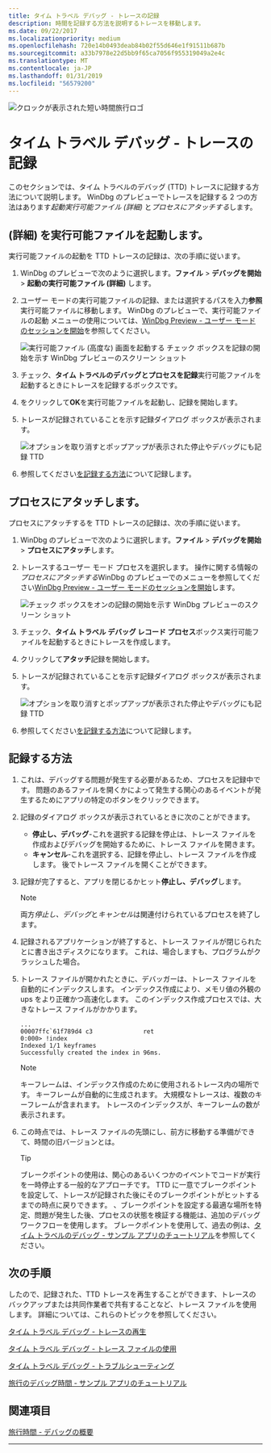 ```yaml
---
title: タイム トラベル デバッグ - トレースの記録
description: 時間を記録する方法を説明するトレースを移動します。
ms.date: 09/22/2017
ms.localizationpriority: medium
ms.openlocfilehash: 720e14b0493deab84b02f55d646e1f91511b687b
ms.sourcegitcommit: a33b7978e22d5bb9f65ca7056f955319049a2e4c
ms.translationtype: MT
ms.contentlocale: ja-JP
ms.lasthandoff: 01/31/2019
ms.locfileid: "56579200"
---
```

![クロックが表示された短い時間旅行ロゴ](images/ttd-time-travel-debugging-logo.png)

#  <a name="time-travel-debugging---record-a-trace"></a>タイム トラベル デバッグ - トレースの記録 

このセクションでは、タイム トラベルのデバッグ (TTD) トレースに記録する方法について説明します。 WinDbg のプレビューでトレースを記録する 2 つの方法はあります*起動実行可能ファイル (詳細)* と*プロセスにアタッチする*します。 


## <a name="launch-executable-advanced"></a>(詳細) を実行可能ファイルを起動します。

実行可能ファイルの起動を TTD トレースの記録は、次の手順に従います。

1. WinDbg のプレビューで次のように選択します。**ファイル** > **デバッグを開始** > **起動の実行可能ファイル (詳細)** します。

2. ユーザー モードの実行可能ファイルの記録、または選択するパスを入力**参照**実行可能ファイルに移動します。 WinDbg のプレビューで、実行可能ファイルの起動 メニューの使用については、[WinDbg Preview - ユーザー モードのセッションを開始](windbg-user-mode-preview.md)を参照してください。

    ![実行可能ファイル (高度な) 画面を起動する チェック ボックスを記録の開始を示す WinDbg プレビューのスクリーン ショット](images/ttd-start-recording.png)


3. チェック、**タイム トラベルのデバッグとプロセスを記録**実行可能ファイルを起動するときにトレースを記録するボックスです。 

4. をクリックして**OK**を実行可能ファイルを起動し、記録を開始します。 

5. トレースが記録されていることを示す記録ダイアログ ボックスが表示されます。

    ![オプションを取り消すとポップアップが表示された停止やデバッグにも記録 TTD](images/ttd-recording-pop-up.png)

6. 参照してください[を記録する方法](#HOWTORECORD)について記録します。


## <a name="attach-to-a-process"></a>プロセスにアタッチします。

プロセスにアタッチするを TTD トレースの記録は、次の手順に従います。

1. WinDbg のプレビューで次のように選択します。**ファイル** > **デバッグを開始** > **プロセスにアタッチ**します。

2. トレースするユーザー モード プロセスを選択します。 操作に関する情報の*プロセスにアタッチする*WinDbg のプレビューでのメニューを参照してください[WinDbg Preview - ユーザー モードのセッションを開始](windbg-user-mode-preview.md)します。

    ![チェック ボックスをオンの記録の開始を示す WinDbg プレビューのスクリーン ショット](images/ttd-start-recording-attach-to-process.png)


3. チェック、**タイム トラベル デバッグ レコード プロセス**ボックス実行可能ファイルを起動するときにトレースを作成します。 

4. クリックして**アタッチ**記録を開始します。 

5. トレースが記録されていることを示す記録ダイアログ ボックスが表示されます。

    ![オプションを取り消すとポップアップが表示された停止やデバッグにも記録 TTD](images/ttd-recording-pop-up-attach.png)

6. 参照してください[を記録する方法](#HOWTORECORD)について記録します。

## <a name="span-idhowtorecordspanspan-idhowtorecordspanhow-to-record"></a><span id="HOWTORECORD"></span><span id="howtorecord"></span>記録する方法

1. これは、デバッグする問題が発生する必要があるため、プロセスを記録中です。 問題のあるファイルを開くかによって発生する関心のあるイベントが発生するためにアプリの特定のボタンをクリックできます。 

2. 記録のダイアログ ボックスが表示されているときに次のことができます。

    - **停止し、デバッグ**-これを選択する記録を停止は、トレース ファイルを作成およびデバッグを開始するために、トレース ファイルを開きます。 
    - **キャンセル**-これを選択する、記録を停止し、トレース ファイルを作成します。 後でトレース ファイルを開くことができます。 
   
3. 記録が完了すると、アプリを閉じるかヒット**停止し、デバッグ**します。

   > [!NOTE]
   > 両方*停止し、デバッグ*と*キャンセル*は関連付けられているプロセスを終了します。 
   >   

4. 記録されるアプリケーションが終了すると、トレース ファイルが閉じられたとに書き出さディスクになります。 これは、場合しますも、プログラムがクラッシュした場合。

5. トレース ファイルが開かれたときに、デバッガーは、トレース ファイルを自動的にインデックスします。 インデックス作成により、メモリ値の外観の ups をより正確かつ高速化します。 このインデックス作成プロセスでは、大きなトレース ファイルがかかります。

    ```dbgcmd
    ...
    00007ffc`61f789d4 c3              ret
    0:000> !index
    Indexed 1/1 keyframes
    Successfully created the index in 96ms.
    ```
   > [!NOTE]
   > キーフレームは、インデックス作成のために使用されるトレース内の場所です。 キーフレームが自動的に生成されます。 大規模なトレースは、複数のキーフレームが含まれます。 トレースのインデックスが、キーフレームの数が表示されます。 
   >   
 
6. この時点では、トレース ファイルの先頭にし、前方に移動する準備ができて、時間の旧バージョンとは。

    > [!TIP]
    > ブレークポイントの使用は、関心のあるいくつかのイベントでコードが実行を一時停止する一般的なアプローチです。  TTD に一意でブレークポイントを設定して、トレースが記録された後にそのブレークポイントがヒットするまでの時点に戻りできます。 、ブレークポイントを設定する最適な場所を特定、問題が発生した後、プロセスの状態を検証する機能は、追加のデバッグ ワークフローを使用します。 ブレークポイントを使用して、過去の例は、[タイム トラベルのデバッグ - サンプル アプリのチュートリアル](time-travel-debugging-walkthrough.md)を参照してください。

## <a name="next-steps"></a>次の手順

したので、記録された、TTD トレースを再生することができます、トレースのバックアップまたは共同作業者で共有することなど、トレース ファイルを使用します。 詳細については、これらのトピックを参照してください。

[タイム トラベル デバッグ - トレースの再生](time-travel-debugging-replay.md)

[タイム トラベル デバッグ - トレース ファイルの使用](time-travel-debugging-trace-file-information.md)

[タイム トラベル デバッグ - トラブルシューティング](time-travel-debugging-troubleshooting.md)

[旅行のデバッグ時間 - サンプル アプリのチュートリアル](time-travel-debugging-walkthrough.md)



## <a name="see-also"></a>関連項目

[旅行時間 - デバッグの概要](time-travel-debugging-overview.md)

---






